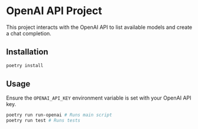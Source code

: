 # OpenAI API Project

This project interacts with the OpenAI API to list available models and create a chat completion.

## Installation

```bash
poetry install
```

## Usage

Ensure the `OPENAI_API_KEY` environment variable is set with your OpenAI API key.

```bash
poetry run run-openai # Runs main script
poetry run test # Runs tests
```
